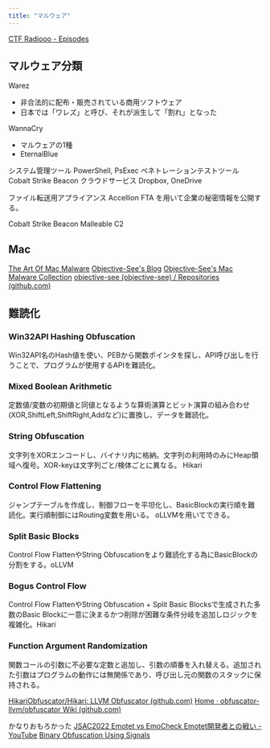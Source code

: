 ```yaml
---
title: "マルウェア"
---
```


[CTF Radiooo - Episodes](https://ctfradi.ooo/)

## マルウェア分類
Warez
- 非合法的に配布・販売されている商用ソフトウェア
- 日本では「ワレズ」と呼び、それが派生して「割れ」となった

WannaCry
- マルウェアの1種
- EternalBlue

システム管理ツール PowerShell, PsExec
ペネトレーションテストツール Cobalt Strike Beacon
クラウドサービス Dropbox, OneDrive

ファイル転送用アプライアンス Accellion FTA を用いて企業の秘密情報を公開する。

Cobalt Strike Beacon
Malleable C2

## Mac
[The Art Of Mac Malware](https://taomm.org/vol1/analysis.html)
[Objective-See's Blog](https://objective-see.org/blog/blog_0x59.html)
[Objective-See's Mac Malware Collection](https://objective-see.org/malware.html)
[objective-see (objective-see) / Repositories (github.com)](https://github.com/objective-see)

## 難読化
### Win32API Hashing Obfuscation
Win32API名のHash値を使い、PEBから関数ポインタを探し、API呼び出しを行うことで、プログラムが使用するAPIを難読化。

### Mixed Boolean Arithmetic
定数値/変数の初期値と同値となるような算術演算とビット演算の組み合わせ(XOR,ShiftLeft,ShiftRight,Addなど)に置換し、データを難読化。

### String Obfuscation
文字列をXORエンコードし、バイナリ内に格納。文字列の利用時のみにHeap領域へ復号。XOR-keyは文字列ごと/検体ごとに異なる。
Hikari

### Control Flow Flattening
ジャンプテーブルを作成し、制御フローを平坦化し、BasicBlockの実行順を難読化。実行順制御にはRouting変数を用いる。
oLLVMを用いてできる。

### Split Basic Blocks
Control Flow FlattenやString Obfuscationをより難読化する為にBasicBlockの分割をする。oLLVM

### Bogus Control Flow
Control Flow FlattenやString Obfuscation + Split Basic Blocksで生成された多数のBasic Blockに一意に決まるかつ削除が困難な条件分岐を追加しロジックを複雑化。Hikari

### Function Argument Randomization
関数コールの引数に不必要な定数と追加し、引数の順番を入れ替える。追加された引数はプログラムの動作には無関係であり、呼び出し元の関数のスタックに保持される。

[HikariObfuscator/Hikari: LLVM Obfuscator (github.com)](https://github.com/HikariObfuscator/Hikari)
[Home · obfuscator-llvm/obfuscator Wiki (github.com)](https://github.com/obfuscator-llvm/obfuscator/wiki)

かなりおもろかった [JSAC2022 Emotet vs EmoCheck Emotet開発者との戦い - YouTube](https://www.youtube.com/watch?v=_XX8N5VbW2w)
[Binary Obfuscation Using Signals](https://www2.cs.arizona.edu/~debray/Publications/obf-signal.pdf)

